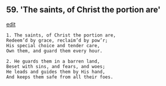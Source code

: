 
## 59.  'The saints, of Christ the portion are'
[edit](https://docs.google.com/document/d/18QtyhXEuvuA8HShpFP6_dxTQYjal5tHN/edit?mode=html)



    1. The saints, of Christ the portion are,
    Redeem’d by grace, reclaim’d by pow’r; 
    His special choice and tender care,
    Own them, and guard them every hour.

    2. He guards them in a barren land,
    Beset with sins, and fears, and woes;
    He leads and guides them by His hand, 
    And keeps them safe from all their foes.
